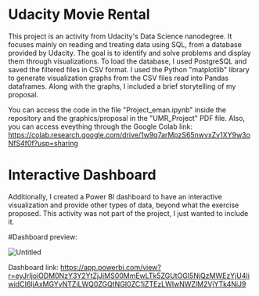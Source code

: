 # Udacity Movie Rental

  This project is an activity from Udacity's Data Science nanodegree. It focuses mainly on reading and treating data using SQL, from a database provided by Udacity. The goal is to identify and solve problems and display them through visualizations.
  To load the database, I used PostgreSQL and saved the filtered files in CSV format. I used the Python "matplotlib" library to generate visualization graphs from the CSV files read into Pandas dataframes. Along with the graphs, I included a brief storytelling of my proposal. 

You can access the code in the file "Project_eman.ipynb" inside the repository and the graphics/proposal in the "UMR_Project" PDF file.
Also, you can access eveything through the Google Colab link: 
https://colab.research.google.com/drive/1w9q7arMpzS65nwvxZv1XY9w3oNfS4f0f?usp=sharing

# Interactive Dashboard

Additionally, I created a Power BI dashboard to have an interactive visualization and provide other types of data, beyond what the exercise proposed. This activity was not part of the project, I just wanted to include it. 

#Dashboard preview:

![Untitled](https://user-images.githubusercontent.com/117525744/221911595-2bb3b84f-bf19-43ef-b5a4-c66df00b795a.png)

Dashboard link: https://app.powerbi.com/view?r=eyJrIjoiODM0NzY3Y2YtZjJjMS00MmEwLTk5ZGUtOGI5NjQzMWEzYjU4IiwidCI6IjAxMGYyNTZiLWQ0ZGQtNGI0ZC1iZTEzLWIwNWZlM2VjYTk4NiJ9
